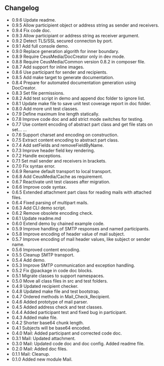 
## Changelog

- 0.9.6 Update readme.
- 0.9.5 Allow participient object or address string as sender and receivers.
- 0.9.4 Fix code doc.
- 0.9.3 Allow participiant or address string as receiver argument.
- 0.9.2 Detect TLS/SSL secured connecton by port.
- 0.9.1 Add full console demo.
- 0.9.0 Replace generation algorith for inner boundary.
- 0.8.9 Require CeusMedia/DocCreator only in dev mode.
- 0.8.8 Require CeusMedia/Common version 0.8.2 in composer file.
- 0.8.7 Add support for inline images.
- 0.8.6 Use participant for sender and recipients.
- 0.8.5 Add make target to generate documentation.
- 0.8.4 Prepare for automated documentation generation using DocCreator.
- 0.8.3 Set file permissions.
- 0.8.2 Add test script in demo and append doc folder to ignore list.
- 0.8.1 Update make file to save unit test coverage report in doc folder.
- 0.8.0 Add more unit test classes.
- 0.7.9 Define maximum line length statically.
- 0.7.8 Improve code doc and add strict mode switches for testing.
- 0.7.7 Use content encoding of abstract part class and get file stats on set…  …
- 0.7.6 Support charset and encoding on construction.
- 0.7.5 Extract content encoding to abstract part class.
- 0.7.4 Add setFields and removeFieldByName.
- 0.7.3 Improve header field key rendering.
- 0.7.2 Handle exceptions.
- 0.7.1 Set mail sender and receivers in brackets.
- 0.7.0 Fix syntax error.
- 0.6.9 Rename default transport to local transport.
- 0.6.8 Add CeusMedia/Cache as requirement.
- 0.6.7 Reactivate unit test classes after migration.
- 0.6.6 Improve code syntax.
- 0.6.5 Extended attachment part class for reading mails with attached files.
- 0.6.4 Fixed parsing of multipart mails.
- 0.6.3 Add CLI demo script.
- 0.6.2 Remove obsolete encoding check.
- 0.6.1 Update readme.md
- 0.6.0 Extend demo by chained example code.
- 0.5.9 Improve handling of SMTP responses and named participants.
- 0.5.8 Improve encoding of header value of mail subject.
- 0.5.7 Improve encoding of mail header values, like subject or sender name.
- 0.5.6 Improved content encoding.
- 0.5.5 Cleanup SMTP transport.
- 0.5.4 Add demo.
- 0.5.3 Improve SMTP communication and exception handling.
- 0.5.2 Fix @package in code doc blocks.
- 0.5.1 Migrate classes to support namespaces.
- 0.5.0 Move all class files in src and test folders.
- 0.4.9 Updated recipient checker.
- 0.4.8 Updated make file and test bootstrap.
- 0.4.7 Ordered methods in Mail_Check_Recipient.
- 0.4.6 Added prototype of mail parser.
- 0.4.5 Added address check and test classes.
- 0.4.4 Added participant test and fixed bug in participant.
- 0.4.3 Added make file.
- 0.4.2 Shorter base64 chunk length.
- 0.4.1 Subjects will be base64 encoded.
- 0.4.0 Mail: Added participant and corrected code doc.
- 0.3.1 Mail: Updated attachment.
- 0.3.0 Mail: Updated code doc and doc config. Added readme file.
- 0.2.0 Mail: Added doc files.
- 0.1.1 Mail: Cleanup.
- 0.1.0 Added new module Mail.
